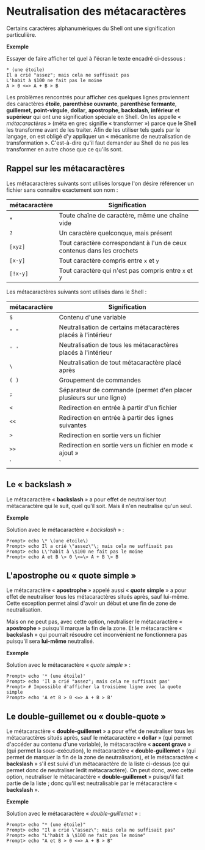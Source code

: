 # Neutralisation des métacaractères

Certains caractères alphanumériques du Shell ont une signification particulière.

__Exemple__

Essayer de faire afficher tel quel à l'écran le texte encadré ci-dessous :

```
* (une étoile) 
Il a crié "assez"; mais cela ne suffisait pas 
L'habit à $100 ne fait pas le moine 
A > 0 <=> A + B > B
```

Les problèmes rencontrés pour afficher ces quelques lignes proviennent des caractères __étoile__, __parenthèse ouvrante__, __parenthèse fermante__, __guillemet__, __point-virgule__, __dollar__, __apostrophe__, __backslash__, __inférieur__ et __supérieur__ qui ont une signification spéciale en Shell. On les appelle « _métacaractères_ » (méta en grec signifie « transformer ») parce que le Shell les transforme avant de les traiter. Afin de les utiliser tels quels par le langage, on est obligé d'y appliquer un « mécanisme de neutralisation de transformation ». C'est-à-dire qu'il faut demander au Shell de ne pas les transformer en autre chose que ce qu'ils sont.

## Rappel sur les métacaractères

Les métacaractères suivants sont utilisés lorsque l'on désire référencer un fichier sans connaître exactement son nom :

|métacaractère|Signification                                                         |
|-------------|----------------------------------------------------------------------|
|`*`          |Toute chaîne de caractère, même une chaîne vide                       |
|`?`          |Un caractère quelconque, mais présent                                 |
|`[xyz]`      |Tout caractère correspondant à l'un de ceux contenus dans les crochets|
|`[x-y]`      |Tout caractère compris entre `x` et `y`                               |
|`[!x-y]`     |Tout caractère qui n'est pas compris entre `x` et `y`                 |

Les métacaractères suivants sont utilisés dans le Shell :

|métacaractère|Signification                                                         |
|-------------|----------------------------------------------------------------------|
|`$`          |Contenu d'une variable                                                |
|`" "`        |Neutralisation de certains métacaractères placés à l'intérieur        |
|`' '`        |Neutralisation de tous les métacaractères placés à l'intérieur        |
|`\`          |Neutralisation de tout métacaractère placé après                      |
|`( )`        |Groupement de commandes                                               |
|`;`          |Séparateur de commande (permet d'en placer plusieurs sur une ligne)   |
|`<`          |Redirection en entrée à partir d'un fichier                           |
|`<<`         |Redirection en entrée à partir des lignes suivantes                   |
|`>`          |Redirection en sortie vers un fichier                                 |
|`>>`         |Redirection en sortie vers un fichier en mode « ajout »               |
|`|`          |Redirection vers une commande (pipe mémoire)                          |

## Le « backslash »

Le métacaractère « __backslash__ » a pour effet de neutraliser tout métacaractère qui le suit, quel qu'il soit. Mais il n'en neutralise qu'un seul.

__Exemple__

Solution avec le métacaractère « _backslash_ » :

```shell
Prompt> echo \* \(une étoile\) 
Prompt> echo Il a crié \"assez\"\; mais cela ne suffisait pas 
Prompt> echo L\'habit à \$100 ne fait pas le moine 
Prompt> echo A et B \> 0 \<=\> A + B \> B
```

## L'apostrophe ou « quote simple »

Le métacaractère « __apostrophe__ » appelé aussi « __*quote* simple__ » a pour effet de neutraliser tous les métacaractères situés après, sauf lui-même. Cette exception permet ainsi d'avoir un début et une fin de zone de neutralisation.

Mais on ne peut pas, avec cette option, neutraliser le métacaractère « __apostrophe__ » puisqu'il marque la fin de la zone. Et le métacaractère « __backslash__ » qui pourrait résoudre cet inconvénient ne fonctionnera pas puisqu'il sera __lui-même__ neutralisé.

__Exemple__

Solution avec le métacaractère « _quote simple_ » :

```shell
Prompt> echo '* (une étoile)' 
Prompt> echo 'Il a crié "assez"; mais cela ne suffisait pas' 
Prompt> # Impossible d'afficher la troisième ligne avec la quote simple 
Prompt> echo 'A et B > 0 <=> A + B > B'
```

## Le double-guillemet ou « double-quote »

Le métacaractère « __double-guillemet__ » a pour effet de neutraliser tous les métacaractères situés après, sauf le métacaractère « __dollar__ » (qui permet d'accéder au contenu d'une variable), le métacaractère « __accent grave__ » (qui permet la sous-exécution), le métacaractère « __double-guillemet__ » (qui permet de marquer la fin de la zone de neutralisation), et le métacaractère « __backslash__ » s'il est suivi d'un métacaractère de la liste ci-dessus (ce qui permet donc de neutraliser ledit métacaractère). On peut donc, avec cette option, neutraliser le métacaractère « __double-guillemet__ » puisqu'il fait partie de la liste ; donc qu'il est neutralisable par le métacaractère « __backslash__ ».

__Exemple__

Solution avec le métacaractère « _double-guillemet_ » :

```shell
Prompt> echo "* (une étoile)" 
Prompt> echo "Il a crié \"assez\"; mais cela ne suffisait pas" 
Prompt> echo "L'habit à \$100 ne fait pas le moine" 
Prompt> echo "A et B > 0 <=> A + B > B"
```
